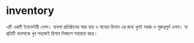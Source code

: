 # inventory
এটি একটি ইনভেন্টরী এপস। ব্যবসা প্রতিষ্ঠানের আয় ব্যয় ও পন্যের হিসাব এর জন্য খুবই সহজ ও গুরুত্বপূর্ন এপস। যা প্রতিটি ব্যবসাকে খুব সহজেই হিসাব নিকাশে সহায়তা করে।
